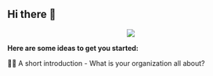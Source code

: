 ## Hi there 👋
<p align="center" style="color: Green;">
  <a href="https://github.com/DenverCoder1/readme-typing-svg"><img src="https://readme-typing-svg.herokuapp.com?lines=WELCOME+TO;GEEK+INNOVATIVE+TECHNOLOGY&center=true&width=380&height=45"></a>
</p>

**Here are some ideas to get you started:**

🙋‍♀️ A short introduction - What is your organization all about?

